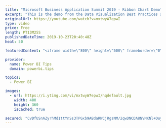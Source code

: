```yaml
---
title: "Microsoft Business Application Summit 2019 - Ribbon Chart Demo"
excerpt: "This is the demo from the Data Visualization Best Practices session BRK 3023 from the Microsoft Business Application Summit"
originalUrl: https://youtube.com/watch?v=mxtwyW7epwI
type: video
price: Free
length: PT13M25S
publishedDateTime: 2019-10-23T20:40:48Z
heat: 50

featuredContent: "<iframe width=\"800\" height=\"500\" frameborder=\"0\" src=\"https://www.youtube.com/embed/mxtwyW7epwI\" allow=\"accelerometer; autoplay; encrypted-media; gyroscope; picture-in-picture\" allowfullscreen></iframe>"

provider:
  name: Power BI Tips
  domain: powerbi.tips

topics:
  - Power BI

images:
  - url: https://i.ytimg.com/vi/mxtwyW7epwI/hqdefault.jpg
    width: 480
    height: 360
    isCached: true

secured: "CvDfUSnAZyrhMd1ttYnSs3TPGxb9ABdaRWCjRgsNM/2qwDNCDA8NVNKNl+OuyXBi7AOMKb2KLXFvhqOfiZ7N9/LCZ4pea2CnlASEMZyQTKxwgAjsafDoZxqeL65qaVGAdVy1b3KSovzz5NGeQ0P+AkoC4MfSZQT/oxKfzxEjiHrAOhmAR+AfCM7ZWEBcMF+TO8icNx/V8+j1l2NsSlh3mEJXUMmGQTZj+15J5MNQTL+BTEYx1fv22tklS1Q3Ry9hJ3xTcb9dJ0HHJ+Dq2SVtZQpuiIPjiH+qto6ggrVlV5Bkc9FOCRkPh2M0z8X5SeFV7JAGDn8rQRjla6iQIg7xXe5TQBxyKLCPqPZiH9oWAPu8XakGJqznsaEzgG6zEVdVRGXw5XddCPJgW89oQuWsxA4H9JNeaAN1kqEZ5oxGCdQ=;OrVVU4VJ3bYKatHBlVtD1Q=="
---
```


